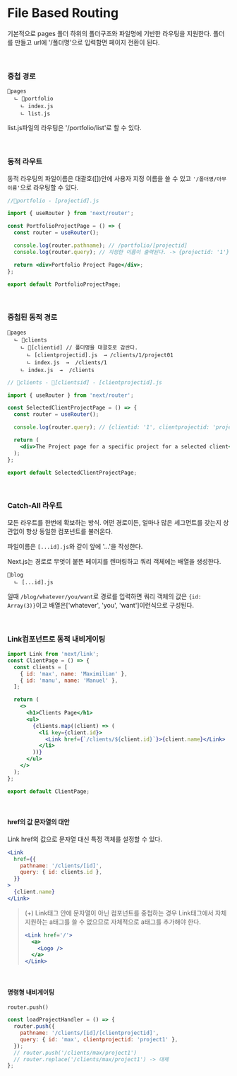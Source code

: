 # File Based Routing

기본적으로 pages 폴더 하위의 폴더구조와 파일명에 기반한 라우팅을 지원한다.
폴더를 만들고 url에 '/폴더명'으로 입력함면 페이지 전환이 된다.

<br/>

### 중첩 경로

```
📂pages
  ㄴ 📂portfolio
    ㄴ index.js
    ㄴ list.js
```

list.js파일의 라우팅은 '/portfolio/list'로 할 수 있다.

<br/>

### 동적 라우트

동적 라우팅의 파일이름은 대괄호([])안에 사용자 지정 이름을 쓸 수 있고 `'/폴더명/아무 이름'`으로 라우팅할 수 있다.

```jsx
//📂portfolio - [projectid].js

import { useRouter } from 'next/router';

const PortfolioProjectPage = () => {
  const router = useRouter();

  console.log(router.pathname); // /portfolio/[projectid]
  console.log(router.query); // 지정한 이름이 출력된다. -> {projectid: '1'}

  return <div>Portfolio Project Page</div>;
};

export default PortfolioProjectPage;
```

<br/>

### 중첩된 동적 경로

```
📂pages
  ㄴ 📂clients
    ㄴ 📂[clientid] // 폴더명을 대괄호로 감싼다.
      ㄴ [clientprojectid].js  → /clients/1/project01
      ㄴ index.js  →  /clients/1
    ㄴ index.js  →  /clients
```

```jsx
// 📂clients - 📂[clientsid] - [clientprojectid].js

import { useRouter } from 'next/router';

const SelectedClientProjectPage = () => {
  const router = useRouter();

  console.log(router.query); // {clientid: '1', clientprojectid: 'project1'}

  return (
    <div>The Project page for a specific project for a selected client</div>
  );
};

export default SelectedClientProjectPage;
```

<br/>

### Catch-All 라우트

모든 라우트를 한번에 확보하는 방식.
어떤 경로이든, 얼마나 많은 세그먼트를 갖는지 상관없이 항상 동일한 컴포넌트를 불러온다.

파일이름은 `[...id].js`와 같이 앞에 '...'을 작성한다.

Next.js는 경로로 무엇이 붙뜬 페이지를 렌떠링하고 쿼리 객체에는 배열을 생성한다.

```
📂blog
  ㄴ [...id].js
```

일때 `/blog/whatever/you/want`로 경로를 입력하면 쿼리 객체의 값은 `{id: Array(3)}`이고 배열은['whatever', 'you', 'want']이런식으로 구성된다.

<br/>

### Link컴포넌트로 동적 내비게이팅

```jsx
import Link from 'next/link';
const ClientPage = () => {
  const clients = [
    { id: 'max', name: 'Maximilian' },
    { id: 'manu', name: 'Manuel' },
  ];

  return (
    <>
      <h1>Clients Page</h1>
      <ul>
        {clients.map((client) => (
          <li key={client.id}>
            <Link href={`/clients/${client.id}`}>{client.name}</Link>
          </li>
        ))}
      </ul>
    </>
  );
};

export default ClientPage;
```

<br/>

#### href의 값 문자열의 대안

Link href의 값으로 문자열 대신 특정 객체를 설정할 수 있다.

```jsx
<Link
  href={{
    pathname: '/clients/[id]',
    query: { id: clients.id },
  }}
>
  {client.name}
</Link>
```

>(+) Link태그 안에 문자열이 아닌 컴포넌트를 중첩하는 경우 Link태그에서 자체지원하는 a태그를 쓸 수 없으므로 자체적으로 a태그를 추가해야 한다.
>```jsx
><Link href='/'>
>   <a>
>     <Logo />
>   </a>
> </Link>
>```

<br/>

#### 명령형 내비게이팅

`router.push()`

```jsx
const loadProjectHandler = () => {
  router.push({
    pathname: '/clients/[id]/[clientprojectid]',
    query: { id: 'max', clientprojectid: 'project1' },
  });
  // router.push('/clients/max/project1')
  // router.replace('/clients/max/project1') -> 대체
};
```
